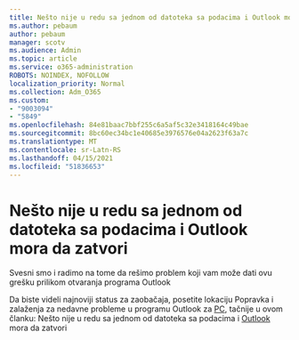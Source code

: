 ```yaml
---
title: Nešto nije u redu sa jednom od datoteka sa podacima i Outlook mora da zatvori
ms.author: pebaum
author: pebaum
manager: scotv
ms.audience: Admin
ms.topic: article
ms.service: o365-administration
ROBOTS: NOINDEX, NOFOLLOW
localization_priority: Normal
ms.collection: Adm_O365
ms.custom:
- "9003094"
- "5849"
ms.openlocfilehash: 84e81baac7bbf255c6a5af5c32e3418164c49bae
ms.sourcegitcommit: 8bc60ec34bc1e40685e3976576e04a2623f63a7c
ms.translationtype: MT
ms.contentlocale: sr-Latn-RS
ms.lasthandoff: 04/15/2021
ms.locfileid: "51836653"
---
```

# <a name="something-is-wrong-with-one-of-your-data-files-and-outlook-needs-to-close"></a>Nešto nije u redu sa jednom od datoteka sa podacima i Outlook mora da zatvori

Svesni smo i radimo na tome da rešimo problem koji vam može dati ovu grešku prilikom otvaranja programa Outlook

Da biste videli najnoviji status za zaobačaja, posetite lokaciju Popravka i zalaženja za nedavne probleme u programu Outlook za [PC](https://support.microsoft.com/office/ecf61305-f84f-4e13-bb73-95a214ac1230), tačnije u ovom članku: Nešto nije u redu sa jednom od datoteka sa podacima i [Outlook](https://support.microsoft.com/office/a3b59934-2446-4f2a-bd25-58f88188b9b2) mora da zatvori
